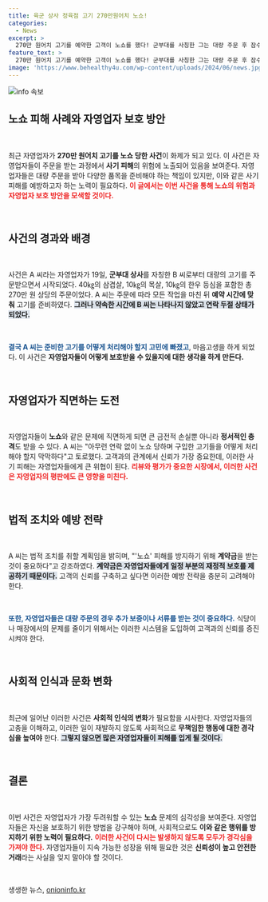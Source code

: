 ```yaml
---
title: 육군 상사 정육점 고기 270만원어치 노쇼!
categories:
  - News
excerpt: >
  270만 원어치 고기를 예약한 고객이 노쇼를 했다! 군부대를 사칭한 그는 대량 주문 후 잠수탄 뒤 피해 업주가 법적 조치를 예고했다. 자영업자라면 꼭 알아야 할 이 사건의 전말!
feature_text: >
  270만 원어치 고기를 예약한 고객이 노쇼를 했다! 군부대를 사칭한 그는 대량 주문 후 잠수탄 뒤 피해 업주가 법적 조치를 예고했다. 자영업자라면 꼭 알아야 할 이 사건의 전말!
image: 'https://www.behealthy4u.com/wp-content/uploads/2024/06/news.jpg'
---
```


<p><img src="https://www.behealthy4u.com/wp-content/uploads/2024/06/news.jpg" alt="info 속보" /></p>

<h2 data-ke-size="size26">노쇼 피해 사례와 자영업자 보호 방안</h2>

<p data-ke-size="size16">&nbsp;</p>

<p data-ke-size="size16">최근 자영업자가 <b>270만 원어치 고기를 노쇼 당한 사건</b>이 화제가 되고 있다. 이 사건은 자영업자들이 주문을 받는 과정에서 <b>사기 피해</b>의 위험에 노출되어 있음을 보여준다. 자영업자들은 대량 주문을 받아 다양한 품목을 준비해야 하는 책임이 있지만, 이와 같은 사기 피해를 예방하고자 하는 노력이 필요하다. <b><span style="color: #ee2323;">이 글에서는 이번 사건을 통해 노쇼의 위험과 자영업자 보호 방안을 모색할 것이다.</span></b></p>

<p data-ke-size="size16">&nbsp;</p>

<h2 data-ke-size="size26">사건의 경과와 배경</h2>

<p data-ke-size="size16">&nbsp;</p>

<p data-ke-size="size16">사건은 A 씨라는 자영업자가 19일, <b>군부대 상사</b>를 자칭한 B 씨로부터 대량의 고기를 주문받으면서 시작되었다. 40㎏의 삼겹살, 10㎏의 목살, 10㎏의 한우 등심을 포함한 총 270만 원 상당의 주문이었다. A 씨는 주문에 따라 모든 작업을 마친 뒤 <b>예약 시간에 맞춰</b> 고기를 준비하였다. <b><span style="background-color: #21538527;">그러나 약속한 시간에 B 씨는 나타나지 않았고 연락 두절 상태가 되었다.</span></b></p>

<p data-ke-size="size16">&nbsp;</p>

<p data-ke-size="size16"><b><span style="color: #1a5490;">결국 A 씨는 준비한 고기를 어떻게 처리해야 할지 고민에 빠졌고</span></b>, 마음고생을 하게 되었다. 이 사건은 <b>자영업자들이 어떻게 보호받을 수 있을지에 대한 생각을 하게 만든다.</b></p>

<p data-ke-size="size16">&nbsp;</p>

<h2 data-ke-size="size26">자영업자가 직면하는 도전</h2>

<p data-ke-size="size16">&nbsp;</p>

<p data-ke-size="size16">자영업자들이 <b>노쇼</b>와 같은 문제에 직면하게 되면 큰 금전적 손실뿐 아니라 <b>정서적인 충격</b>도 받을 수 있다. A 씨는 "아무런 연락 없이 노쇼 당하며 구입한 고기들을 어떻게 처리해야 할지 막막하다"고 토로했다. 고객과의 관계에서 신뢰가 가장 중요한데, 이러한 사기 피해는 자영업자들에게 큰 위협이 된다. <b><span style="color: #ee2323;">리뷰와 평가가 중요한 시장에서, 이러한 사건은 자영업자의 평판에도 큰 영향을 미친다.</span></b></p>

<p data-ke-size="size16">&nbsp;</p>

<h2 data-ke-size="size26">법적 조치와 예방 전략</h2>

<p data-ke-size="size16">&nbsp;</p>

<p data-ke-size="size16">A 씨는 법적 조치를 취할 계획임을 밝히며, "'노쇼' 피해를 방지하기 위해 <b>계약금</b>을 받는 것이 중요하다"고 강조하였다. <b><span style="background-color: #21538527;">계약금은 자영업자들에게 일정 부분의 재정적 보호를 제공하기 때문이다.</span></b> 고객의 신뢰를 구축하고 싶다면 이러한 예방 전략을 충분히 고려해야 한다. </p>

<p data-ke-size="size16">&nbsp;</p>

<p data-ke-size="size16"><b><span style="color: #1a5490;">또한, 자영업자들은 대량 주문의 경우 추가 보증이나 서류를 받는 것이 중요하다.</span></b> 식당이나 매장에서의 문제를 줄이기 위해서는 이러한 시스템을 도입하여 고객과의 신뢰를 증진시켜야 한다.</p>

<p data-ke-size="size16">&nbsp;</p>

<h2 data-ke-size="size26">사회적 인식과 문화 변화</h2>

<p data-ke-size="size16">&nbsp;</p>

<p data-ke-size="size16">최근에 일어난 이러한 사건은 <b>사회적 인식의 변화</b>가 필요함을 시사한다. 자영업자들의 고충을 이해하고, 이러한 일이 재발하지 않도록 사회적으로 <b>무책임한 행동에 대한 경각심을 높여야</b> 한다. <b><span style="background-color: #21538527;">그렇지 않으면 많은 자영업자들이 피해를 입게 될 것이다.</span></b></p>

<p data-ke-size="size16">&nbsp;</p>

<h2 data-ke-size="size26">결론</h2>

<p data-ke-size="size16">&nbsp;</p>

<p data-ke-size="size16">이번 사건은 자영업자가 가장 두려워할 수 있는 <b>노쇼</b> 문제의 심각성을 보여준다. 자영업자들은 자신을 보호하기 위한 방법을 강구해야 하며, 사회적으로도 <b>이와 같은 행위를 방지하기 위한 노력이 필요하다.</b> <b><span style="color: #ee2323;">이러한 사건이 다시는 발생하지 않도록 모두가 경각심을 가져야 한다.</span></b> 자영업자들이 지속 가능한 성장을 위해 필요한 것은 <b>신뢰성이 높고 안전한 거래</b>라는 사실을 잊지 말아야 할 것이다.</p>

<p data-ke-size="size16">&nbsp;</p>
생생한 뉴스, <a href="https://onioninfo.kr" rel="dofollow">onioninfo.kr</a>


